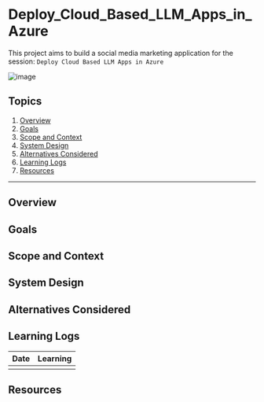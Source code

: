# Deploy_Cloud_Based_LLM_Apps_in_Azure

This project aims to build a social media marketing application for the session: `Deploy Cloud Based LLM Apps in Azure`

![image](https://github.com/kevinknights29/Deploy_Cloud_Based_LLM_Apps_in_Azure/assets/74464814/03415faf-9655-4d3d-802c-44e519d78e47)

## Topics

1. [Overview](#overview)
2. [Goals](#goals)
3. [Scope and Context](#scope-and-context)
4. [System Design](#system-design)
5. [Alternatives Considered](#alternatives-considered)
6. [Learning Logs](#learning-logs)
7. [Resources](#resources)

---

## Overview

## Goals

## Scope and Context

## System Design

## Alternatives Considered

## Learning Logs

| Date | Learning |
|------|----------|
|      |          |

## Resources
